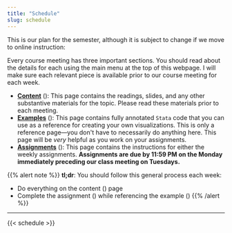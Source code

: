```yaml
---
title: "Schedule"
slug: schedule
---
```


This is our plan for the semester, although it is subject to change if we move to online instruction:

Every course meeting has three important sections. You should read about the details for each using the main menu at the top of this webpage. I will make sure each relevant piece is available prior to our course meeting for each week. 

- [**Content**](/content/) (<i class="fas fa-book-reader"></i>): This page contains the readings, slides, and any other substantive materials for the topic. Please read these materials prior to each meeting. 
- [**Examples**](/example/) (<i class="fas fa-laptop-code"></i>): This page contains fully annotated `Stata` code that you can use as a reference for creating your own visualizations. This is only a reference page—you don't have to necessarily do anything here. This page will be *very* helpful as you work on your assignments.
- [**Assignments**](/assignment/) (<i class="fas fa-pencil-ruler"></i>): This page contains the instructions for either the weekly assignments. **Assignments are due by 11:59 PM on the Monday immediately preceding our class meeting on Tuesdays.**

{{% alert note %}}
**tl;dr**: You should follow this general process each week:

- Do everything on the content (<i class="fas fa-book-reader"></i>) page
- Complete the assignment (<i class="fas fa-pencil-ruler"></i>) while referencing the example (<i class="fas fa-laptop-code"></i>)
{{% /alert %}}

---

{{< schedule >}}
